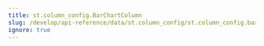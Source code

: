 ```yaml
---
title: st.column_config.BarChartColumn
slug: /develop/api-reference/data/st.column_config/st.column_config.barchartcolumn
ignore: true
---
```


<Autofunction function="streamlit.column_config.BarChartColumn" />
